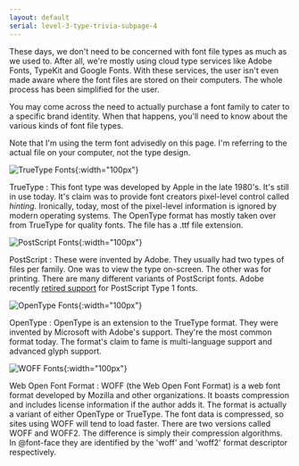 ```yaml
---
layout: default
serial: level-3-type-trivia-subpage-4
---
```

These days, we don't need to be concerned with font file types as much as we used to. After all, we're mostly using cloud type services like Adobe Fonts, TypeKit and Google Fonts. With these services, the user isn't even made aware where the font files are stored on their computers. The whole process has been simplified for the user.

You may come across the need to actually purchase a font family to cater to a specific brand identity. When that happens, you'll need to know about the various kinds of font file types.

Note that I'm using the term font advisedly on this page. I'm referring to the actual file on your computer, not the type design.

![TrueType Fonts]({{site.url}}/svg/type-trivia/font-types-ttf.svg "TrueType"){:width="100px"}

TrueType
: This font type was developed by Apple in the late 1980's. It's still in use today. It's claim was to provide font creators pixel-level control called *hinting*. Ironically, today, most of the pixel-level information is ignored by modern operating systems. The OpenType format has mostly taken over from TrueType for quality fonts. The file has a .ttf file extension.

![PostScript Fonts]({{site.url}}/svg/type-trivia/font-types-ps.svg "PostScript Fonts"){:width="100px"}

PostScript
: These were invented by Adobe. They usually had two types of files per family. One was to view the type on-screen. The other was for printing. There are many different variants of PostScript fonts. Adobe recently [retired support](https://helpx.adobe.com/fonts/kb/postscript-type-1-fonts-end-of-support.html) for PostScript Type 1 fonts.

![OpenType Fonts]({{site.url}}/svg/type-trivia/font-types-otf.svg "OpenType Fonts"){:width="100px"}

OpenType
: OpenType is an extension to the TrueType format. They were invented by Microsoft with Adobe's support. They're the most common format today. The format's claim to fame is multi-language support and advanced glyph support.

![WOFF Fonts]({{site.url}}/svg/type-trivia/font-types-woff.svg "WOFF Fonts"){:width="100px"}

Web Open Font Format
: WOFF (the Web Open Font Format) is a web font format developed by Mozilla and other organizations. It boasts compression and includes license information if the author adds it. The format is actually a variant of either OpenType or TrueType. The font data is compressed, so sites using WOFF will tend to load faster. There are two versions called WOFF and WOFF2. The difference is simply their compression algorithms. In @font-face they are identified by the 'woff' and 'woff2' format descriptor respectively.

